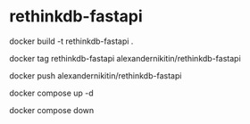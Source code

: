 # rethinkdb-fastapi

docker build -t rethinkdb-fastapi .

docker tag rethinkdb-fastapi alexandernikitin/rethinkdb-fastapi

docker push alexandernikitin/rethinkdb-fastapi

docker compose up -d

docker compose down